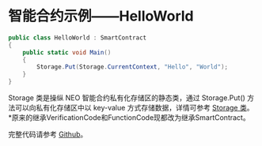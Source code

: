 # 智能合约示例——HelloWorld

```c#
public class HelloWorld : SmartContract
{
    public static void Main()
    {
        Storage.Put(Storage.CurrentContext, "Hello", "World");
    }
}
```

Storage 类是操纵 NEO 智能合约私有化存储区的静态类，通过 Storage.Put() 方法可以向私有化存储区中以 key-value 方式存储数据，详情可参考 [Storage 类](../../reference/scapi/framework/services/Storage.md)。
*原来的继承VerificationCode和FunctionCode现都改为继承SmartContract。

完整代码请参考 [Github](https://github.com/neo-project/examples)。 
